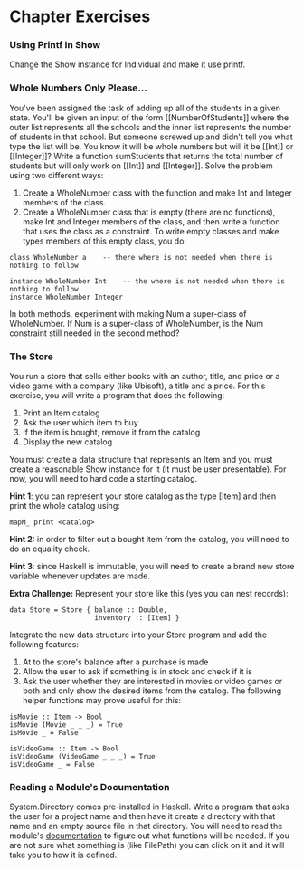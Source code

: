 # Chapter Exercises

### Using Printf in Show

Change the Show instance for Individual and make it use printf.

### Whole Numbers Only Please...

You've been assigned the task of adding up all of the students in a given state. You'll be given an input of the form \[\[NumberOfStudents]] where the outer list represents all the schools and the inner list represents the number of students in that school. But someone screwed up and didn't tell you what type the list will be. You know it will be whole numbers but will it be \[\[Int]] or \[\[Integer]]? Write a function sumStudents that returns the total number of students but will only work on \[\[Int]] and \[\[Integer]]. Solve the problem using two different ways:

1. Create a WholeNumber class with the function and make Int and Integer members of the class.&#x20;
2. Create a WholeNumber class that is empty (there are no functions), make Int and Integer members of the class, and then write a function that uses the class as a constraint. To write empty classes and make types members of this empty class, you do:

```
class WholeNumber a    -- there where is not needed when there is nothing to follow

instance WholeNumber Int    -- the where is not needed when there is nothing to follow
instance WholeNumber Integer
```

In both methods, experiment with making Num a super-class of WholeNumber. If Num is a super-class of WholeNumber, is the Num constraint still needed in the second method?

### The Store

You run a store that sells either books with an author, title, and price or a video game with a company (like Ubisoft), a title and a price. For this exercise, you will write a program that does the following:

1. Print an Item catalog
2. Ask the user which item to buy
3. If the item is bought, remove it from the catalog
4. Display the new catalog

You must create a data structure that represents an Item and you must create a reasonable Show instance for it (it must be user presentable). For now, you will need to hard code a starting catalog.

**Hint 1**: you can represent your store catalog as the type \[Item] and then print the whole catalog using:

```
mapM_ print <catalog>
```

**Hint 2:** in order to filter out a bought item from the catalog, you will need to do an equality check.

**Hint 3**: since Haskell is immutable, you will need to create a brand new store variable whenever updates are made.

**Extra Challenge:** Represent your store like this (yes you can nest records):

```
data Store = Store { balance :: Double,
                     inventory :: [Item] } 
```

Integrate the new data structure into your Store program and add the following features:

1. At to the store's balance after a purchase is made
2. Allow the user to ask if something is in stock and check if it is
3. Ask the user whether they are interested in movies or video games or both and only show the desired items from the catalog. The following helper functions may prove useful for this:

```
isMovie :: Item -> Bool
isMovie (Movie _ _ _) = True
isMovie _ = False

isVideoGame :: Item -> Bool
isVideoGame (VideoGame _ _ _) = True
isVideoGame _ = False
```

### Reading a Module's Documentation

System.Directory comes pre-installed in Haskell. Write a program that asks the user for a project name and then have it create a directory with that name and an empty source file in that directory. You will need to read the module's [documentation](https://hackage.haskell.org/package/directory-1.3.7.0/docs/System-Directory.html) to figure out what functions will be needed. If you are not sure what something is (like FilePath) you can click on it and it will take you to how it is defined.
